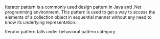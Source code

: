Iterator pattern is a commonly used design pattern in Java and .Net programming environment. This pattern is used to get a way to access the elements of a collection object in sequential manner without any need to know its underlying representation. 

Iterator pattern falls under behavioral pattern category. 
